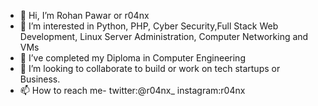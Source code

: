 - 👋 Hi, I’m Rohan Pawar or r04nx
- 👀 I’m interested in Python, PHP, Cyber Security,Full Stack Web Development, Linux Server Administration, Computer Networking and VMs
- 🌱 I’ve completed my Diploma in Computer Engineering
- 💞️ I’m looking to collaborate to build or work on tech startups or Business.
- 📫 How to reach me- twitter:@r04nx_ instagram:r04nx

<!---
r04nx/r04nx is a ✨ special ✨ repository because its `README.md` (this file) appears on your GitHub profile.
You can click the Preview link to take a look at your changes.
--->
